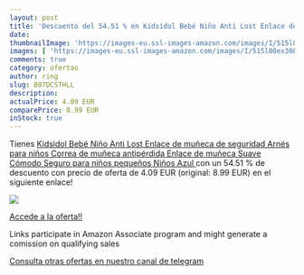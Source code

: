 ```yaml
---
layout: post
title: 'Descuento del 54.51 % en Kidsidol Bebé Niño Anti Lost Enlace de m'
date: 
thumbnailImage: 'https://images-eu.ssl-images-amazon.com/images/I/515l80ex30L._SL200_.jpg'
images: [ 'https://images-eu.ssl-images-amazon.com/images/I/515l80ex30L._SL200_.jpg' ]
comments: true
category: ofertas
author: ring
slug: B07DCSTHLL
description:
actualPrice: 4.09 EUR
comparePrice: 8.99 EUR
inStock: true
---
```


Tienes [Kidsidol Bebé Niño Anti Lost Enlace de muñeca de seguridad Arnés para niños Correa de muñeca antipérdida Enlace de muñeca Suave Cómodo Seguro para niños pequeños Niños  Azul ](https://www.amazon.es/dp/B07DCSTHLL/?tag=tolees-21) con un 54.51 % de descuento con precio de oferta de 4.09 EUR (original: 8.99 EUR) en el siguiente enlace!

[![](https://images-eu.ssl-images-amazon.com/images/I/515l80ex30L._SL200_.jpg)](https://www.amazon.es/dp/B07DCSTHLL/?tag=tolees-21)

[Accede a la oferta!!](https://www.amazon.es/dp/B07DCSTHLL/?tag=tolees-21)

Links participate in Amazon Associate program and might generate a comission on qualifying sales

[Consulta otras ofertas en nuestro canal de telegram](https://t.me/s/ofertas25)

